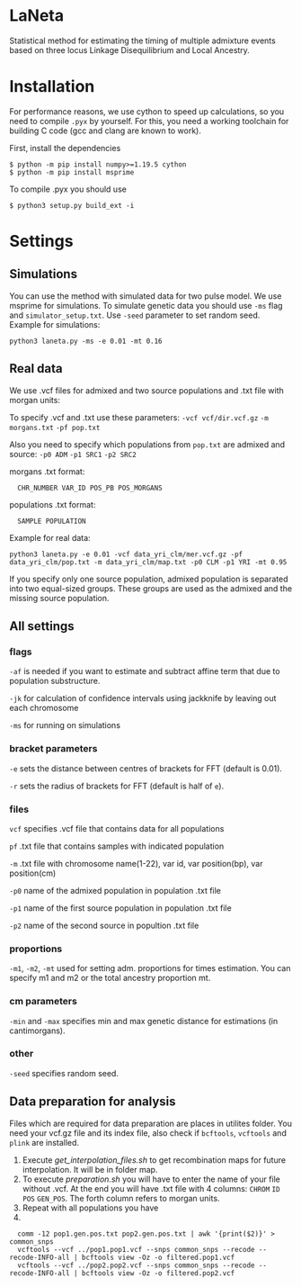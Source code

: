 # LaNeta
Statistical method for estimating the timing of multiple admixture events based on three locus Linkage Disequilibrium and Local Ancestry.


# Installation

For performance reasons, we use cython to speed up calculations, so you need
to compile `.pyx` by yourself. For this, you need a working toolchain for building C
code (gcc and clang are known to work).

First, install the dependencies

```
$ python -m pip install numpy>=1.19.5 cython
$ python -m pip install msprime
```

To compile .pyx you should use

```
$ python3 setup.py build_ext -i
```

# Settings
## Simulations


You can use the method with simulated data for two pulse model. We use msprime for simulations.
To simulate genetic data you should use `-ms` flag and `simulator_setup.txt`. Use `-seed` parameter to set random seed.
Example for simulations:
```
python3 laneta.py -ms -e 0.01 -mt 0.16
```

## Real data
We use .vcf files for admixed and two source populations and .txt file with morgan units:

To specify .vcf  and .txt use these parameters:
`-vcf vcf/dir.vcf.gz`
`-m morgans.txt`
`-pf pop.txt`

Also you need to specify which populations from `pop.txt` are admixed and source:
`-p0 ADM`
`-p1 SRC1`
`-p2 SRC2`

morgans .txt format:
```
  CHR_NUMBER VAR_ID POS_PB POS_MORGANS
```

populations .txt format:
```
  SAMPLE POPULATION
```

Example for real data:
```
python3 laneta.py -e 0.01 -vcf data_yri_clm/mer.vcf.gz -pf data_yri_clm/pop.txt -m data_yri_clm/map.txt -p0 CLM -p1 YRI -mt 0.95
```
If you specify only one source population, admixed population is separated into two equal-sized groups. These groups are used as the admixed and the missing source population.


## All settings
### flags
`-af` is needed if you want to estimate and subtract affine term that due to population substructure.

`-jk` for calculation of confidence intervals using jackknife by leaving out each chromosome

`-ms` for running on simulations
### bracket parameters
`-e` sets the distance between centres of brackets for FFT (default is 0.01).

`-r` sets the radius of brackets for FFT (default is half of `e`).
### files
`vcf` specifies .vcf file that contains data for all populations

`pf` .txt file that contains samples with indicated population

`-m` .txt file with chromosome name(1-22), var id, var position(bp), var position(cm)

`-p0` name of the admixed population in population .txt file

`-p1` name of the first source population in population .txt file

`-p2` name of the second source in popultion .txt file

### proportions
`-m1`, `-m2`, `-mt` used for setting adm. proportions for times estimation. You can specify m1 and m2 or the total ancestry proportion mt.
### cm parameters
`-min` and `-max` specifies min and max genetic distance for estimations (in cantimorgans).
### other
`-seed` specifies random seed.



## Data preparation for analysis

Files which are required for data preparation are places in utilites folder. You need your vcf.gz file and its index file, also check if `bcftools`, `vcftools` and `plink` are installed.

1. Execute *get_interpolation_files.sh* to get recombination maps for future interpolation. It will be in folder map.
2. To execute *preparation.sh* you will have to enter the name of your file without .vcf. At the end you will have .txt file with 4 columns: `CHROM` `ID` `POS` `GEN_POS`. The forth column refers to morgan units.
3. Repeat with all populations you have
4.
```
  comm -12 pop1.gen.pos.txt pop2.gen.pos.txt | awk '{print($2)}' > common_snps
  vcftools --vcf ../pop1.pop1.vcf --snps common_snps --recode --recode-INFO-all | bcftools view -Oz -o filtered.pop1.vcf
  vcftools --vcf ../pop2.pop2.vcf --snps common_snps --recode --recode-INFO-all | bcftools view -Oz -o filtered.pop2.vcf
 ```
